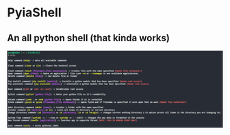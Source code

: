 # PyiaShell
## An all python shell (that kinda works)
![Help Command:](https://github.com/Gusic06/PyiaShell/blob/dev/demo_pictures/demo1.png)
